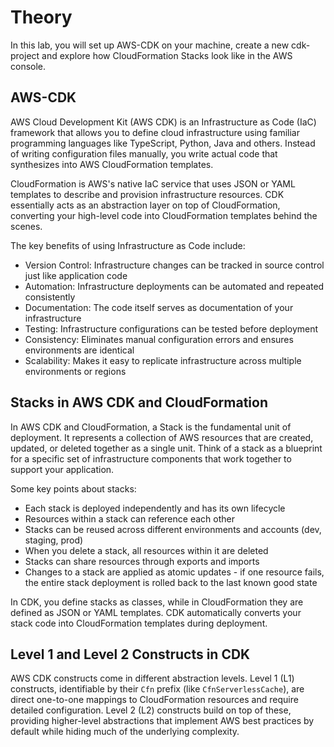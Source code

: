 # Theory

In this lab, you will set up AWS-CDK on your machine, create a new cdk-project and explore how CloudFormation Stacks look like in the AWS console.


## AWS-CDK

AWS Cloud Development Kit (AWS CDK) is an Infrastructure as Code (IaC) framework that allows you to define cloud infrastructure using familiar programming languages like TypeScript, Python, Java and others. Instead of writing configuration files manually, you write actual code that synthesizes into AWS CloudFormation templates.

CloudFormation is AWS's native IaC service that uses JSON or YAML templates to describe and provision infrastructure resources. CDK essentially acts as an abstraction layer on top of CloudFormation, converting your high-level code into CloudFormation templates behind the scenes.

The key benefits of using Infrastructure as Code include:

- Version Control: Infrastructure changes can be tracked in source control just like application code
- Automation: Infrastructure deployments can be automated and repeated consistently
- Documentation: The code itself serves as documentation of your infrastructure
- Testing: Infrastructure configurations can be tested before deployment
- Consistency: Eliminates manual configuration errors and ensures environments are identical
- Scalability: Makes it easy to replicate infrastructure across multiple environments or regions


## Stacks in AWS CDK and CloudFormation

In AWS CDK and CloudFormation, a Stack is the fundamental unit of deployment. It represents a collection of AWS resources that are created, updated, or deleted together as a single unit. Think of a stack as a blueprint for a specific set of infrastructure components that work together to support your application.

Some key points about stacks:

- Each stack is deployed independently and has its own lifecycle
- Resources within a stack can reference each other
- Stacks can be reused across different environments and accounts (dev, staging, prod)
- When you delete a stack, all resources within it are deleted
- Stacks can share resources through exports and imports
- Changes to a stack are applied as atomic updates - if one resource fails, the entire stack deployment is rolled back to the last known good state

In CDK, you define stacks as classes, while in CloudFormation they are defined as JSON or YAML templates. CDK automatically converts your stack code into CloudFormation templates during deployment.


## Level 1 and Level 2 Constructs in CDK

AWS CDK constructs come in different abstraction levels. Level 1 (L1) constructs, identifiable by their `Cfn` prefix (like `CfnServerlessCache`), are direct one-to-one mappings to CloudFormation resources and require detailed configuration. Level 2 (L2) constructs build on top of these, providing higher-level abstractions that implement AWS best practices by default while hiding much of the underlying complexity.

